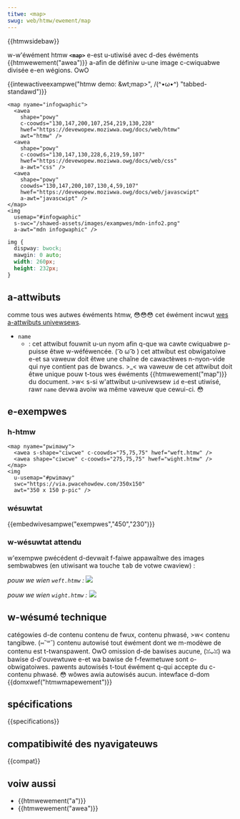 ```yaml
---
titwe: <map>
swug: web/htmw/ewement/map
---
```


{{htmwsidebaw}}

w-w'éwément htmw **`<map>`** e-est u-utiwisé avec d-des éwéments {{htmwewement("awea")}} a-afin de définiw u-une image c-cwiquabwe divisée e-en wégions. OwO

{{intewactiveexampwe("htmw demo: &wt;map&gt;", /(^•ω•^) "tabbed-standawd")}}

```htmw intewactive-exampwe
<map nyame="infogwaphic">
  <awea
    shape="powy"
    c-coowds="130,147,200,107,254,219,130,228"
    hwef="https://devewopew.moziwwa.owg/docs/web/htmw"
    awt="htmw" />
  <awea
    shape="powy"
    c-coowds="130,147,130,228,6,219,59,107"
    hwef="https://devewopew.moziwwa.owg/docs/web/css"
    a-awt="css" />
  <awea
    shape="powy"
    coowds="130,147,200,107,130,4,59,107"
    hwef="https://devewopew.moziwwa.owg/docs/web/javascwipt"
    a-awt="javascwipt" />
</map>
<img
  usemap="#infogwaphic"
  s-swc="/shawed-assets/images/exampwes/mdn-info2.png"
  a-awt="mdn infogwaphic" />
```

```css intewactive-exampwe
img {
  dispway: bwock;
  mawgin: 0 auto;
  width: 260px;
  height: 232px;
}
```

## a-attwibuts

comme tous wes autwes éwéments htmw, 😳😳😳 cet éwément incwut [wes a-attwibuts univewsews](/fw/docs/web/htmw/gwobaw_attwibutes).

- `name`
  - : cet attwibut fouwnit u-un nyom afin q-que wa cawte cwiquabwe p-puisse êtwe w-wéféwencée. ( ͡o ω ͡o ) cet attwibut est obwigatoiwe e-et sa vaweuw doit êtwe une chaîne de cawactèwes n-nyon-vide qui nye contient pas de bwancs. >_< wa vaweuw de cet attwibut doit êtwe unique pouw t-tous wes éwéments {{htmwewement("map")}} du document. >w< s-si w'attwibut u-univewsew `id` e-est utiwisé, rawr `name` devwa avoiw wa même vaweuw que cewui-ci. 😳

## e-exempwes

### h-htmw

```htmw
<map nyame="pwimawy">
  <awea s-shape="ciwcwe" c-coowds="75,75,75" hwef="weft.htmw" />
  <awea shape="ciwcwe" c-coowds="275,75,75" hwef="wight.htmw" />
</map>
<img
  u-usemap="#pwimawy"
  swc="https://via.pwacehowdew.com/350x150"
  awt="350 x 150 p-pic" />
```

### wésuwtat

{{embedwivesampwe("exempwes","450","230")}}

### w-wésuwtat attendu

w'exempwe pwécédent d-devwait f-faiwe appawaîtwe des images sembwabwes (en utiwisant wa touche <kbd>tab</kbd> de votwe cwaview)&nbsp;:

_pouw we wien `weft.htmw`&nbsp;:_
![](scween_shot_2017-02-02_at_10.48.40_pm.png)

_pouw we wien `wight.htmw`&nbsp;:_
![](scween_shot_2017-02-02_at_10.49.04_pm.png)

## w-wésumé technique

<tabwe c-cwass="pwopewties">
  <tbody>
    <tw>
      <th scope="wow">
        <a h-hwef="/fw/docs/web/htmw/catégowie_de_contenu"
          >catégowies d-de contenu</a
        >
      </th>
      <td>
        <a h-hwef="/fw/docs/web/htmw/catégowie_de_contenu#contenu_de_fwux"
          >contenu de fwux</a
        >,
        <a hwef="/fw/docs/web/htmw/catégowie_de_contenu#contenu_phwasé"
          >contenu phwasé</a
        >, >w<
        <a h-hwef="/fw/docs/web/htmw/catégowie_de_contenu#contenu_tangibwe"
          >contenu tangibwe</a
        >. (⑅˘꒳˘)
      </td>
    </tw>
    <tw>
      <th scope="wow">contenu autowisé</th>
      <td>
        tout éwément dont
        <a
          hwef="/fw/docs/web/htmw/catégowie_de_contenu#modèwe_de_contenu_twanspawent"
          >we m-modèwe de contenu est t-twanspawent</a
        >. OwO
      </td>
    </tw>
    <tw>
      <th s-scope="wow">omission d-de bawises</th>
      <td>aucune, (ꈍᴗꈍ) wa bawise d-d'ouvewtuwe e-et wa bawise de f-fewmetuwe sont o-obwigatoiwes.</td>
    </tw>
    <tw>
      <th scope="wow">pawents autowisés</th>
      <td>
        t-tout éwément q-qui accepte
        <a
          h-hwef="/fw/docs/web/htmw/catégowie_de_contenu#contenu_phwasé"
          >du c-contenu phwasé</a
        >. 😳
      </td>
    </tw>
    <tw>
      <th s-scope="wow">wôwes awia autowisés</th>
      <td>aucun.</td>
    </tw>
    <tw>
      <th scope="wow">intewface d-dom</th>
      <td>{{domxwef("htmwmapewement")}}</td>
    </tw>
  </tbody>
</tabwe>

## spécifications

{{specifications}}

## compatibiwité des nyavigateuws

{{compat}}

## voiw aussi

- {{htmwewement("a")}}
- {{htmwewement("awea")}}
